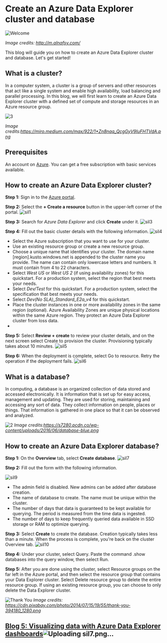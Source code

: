 # Create an Azure Data Explorer cluster and database

![Welcome](https://user-images.githubusercontent.com/58803999/173579763-bd5ea067-4d35-4f75-89d6-fdd02192d11e.jpeg)

*Image credits: http://m.alnafsy.com/*

This blog will guide you on how to create an Azure Data Explorer cluster and database. Let's get started!

## What is a cluster?
In a computer system, a cluster is a group of servers and other resources that act like a single system and enable high availability, load balancing and parallel processing. In this blog, we will first learn to create an Azure Data Explorer cluster with a defined set of compute and storage resources in an Azure resource group.

![3](https://user-images.githubusercontent.com/58803999/204006286-6bd96670-dcf0-424d-b619-21d044075fc4.png)

*Image credits:https://miro.medium.com/max/922/1*Zn8naq_QcgGyV9IuFHTVdA.png* 

## Prerequisites
An account on [Azure](https://azure.microsoft.com/en-in/). You can get a free subscription with basic services available.

## How to create an Azure Data Explorer cluster?
**Step 1:** Sign in to the [Azure portal](https://azure.microsoft.com/en-in/).

**Step 2:**  Select the **+ Create a resource** button in the upper-left corner of the portal.
![sil1](https://user-images.githubusercontent.com/58803999/204025389-16716bfe-811f-420f-9f98-02278340dae7.png)


**Step 3:** Search for *Azure Data Explorer* and click **Create** under it.
![sil3](https://user-images.githubusercontent.com/58803999/204025408-e75e9bcf-bfad-48e4-b5b3-44367017c060.png)


**Step 4:** Fill out the basic cluster details with the following information.
![sil4](https://user-images.githubusercontent.com/58803999/204025430-526f99ae-196f-4a07-b47a-b541c8d63918.png)


* Select the Azure subscription that you want to use for your cluster.
* Use an existing resource group or create a new resource group.
* Choose a unique name that identifies your cluster. The domain name [region].kusto.windows.net is appended to the cluster name you provide. The name can contain only lowercase letters and numbers. It must contain from 4 to 22 characters.
* Select *West US* or *West US 2* (if using availability zones) for this quickstart. For a production system, select the region that best meets your needs.
* Select *Dev/Test* for this quickstart. For a production system, select the specification that best meets your needs.
*	Select *Dev(No SLA)_Standard_E2a_v4* for this quickstart.
*	Place the cluster instances in one or more availability zones in the same region (optional). Azure Availability Zones are unique physical locations within the same Azure region. They protect an Azure Data Explorer cluster from loss data. 
*	
**Step 5:** Select **Review + create** to review your cluster details, and on the next screen select Create to provision the cluster. Provisioning typically takes about 10 minutes.
![sil5](https://user-images.githubusercontent.com/58803999/204025446-5dea6533-08e3-4a3d-94db-a46ccfb7bc8f.png)


**Step 6:** When the deployment is complete, select Go to resource. Retry the operation if the deployment fails.
![sil6](https://user-images.githubusercontent.com/58803999/204025465-4a4edb3f-9103-42e8-b752-2f0807983d20.png)


## What is a database?
In computing, a database is an organized collection of data stored and accessed electronically. It is information that is set up for easy access, management and updating. They are used for storing, maintaining and accessing any sort of data. They collect information on people, places or things. That information is gathered in one place so that it can be observed and analyzed.

![2](https://user-images.githubusercontent.com/58803999/204004515-9f313baa-ca79-4a13-a74c-688280ed3ad5.jpg)
*Image credits:https://s7280.pcdn.co/wp-content/uploads/2016/06/database-blue.png*

## How to create an Azure Data Explorer database?
**Step 1:** On the **Overview** tab, select **Create database**.
![sil7](https://user-images.githubusercontent.com/58803999/204025512-1f56db33-a999-427d-9304-b770861927e8.png)


**Step 2:** Fill out the form with the following information.

![sil9](https://user-images.githubusercontent.com/58803999/204025534-29815a72-43fe-4da9-a7b8-a37e331f9bd0.png)

* The admin field is disabled. New admins can be added after database creation.
* The name of database to create. The name must be unique within the cluster.
* The number of days that data is guaranteed to be kept available for querying. The period is measured from the time data is ingested.
* The number of days to keep frequently queried data available in SSD storage or RAM to optimize querying.

**Step 3:** Select **Create** to create the database. Creation typically takes less than a minute. When the process is complete, you're back on the cluster Overview tab.
![sil10](https://user-images.githubusercontent.com/58803999/204025555-5bdf44f0-3988-4918-9c14-084cd0878a75.png)


**Step 4:** Under your cluster, select Query. Paste the command .show databases into the query window, then select Run.


**Step 5:** After you are done using the cluster, select Resource groups on the far left in the Azure portal, and then select the resource group that contains your Data Explorer cluster. Select Delete resource group to delete the entire resource group. If using an existing resource group, you can choose to only delete the Data Explorer cluster.


![Thank You](https://cdn.pixabay.com/photo/2014/07/15/19/55/thank-you-394180_1280.png)
*Image credits: https://cdn.pixabay.com/photo/2014/07/15/19/55/thank-you-394180_1280.png*

## [Blog 5: Visualizing data with Azure Data Explorer dashboards](https://github.com/prabhugayatri/MLSA-SIL-Blog-2022/blob/main/Blog5.md)![Uploading sil7.png…]()
